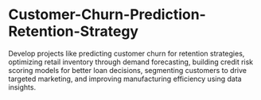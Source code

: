 # Customer-Churn-Prediction-Retention-Strategy
Develop projects like predicting customer churn for retention strategies, optimizing retail inventory through demand forecasting, building credit risk scoring models for better loan decisions, segmenting customers to drive targeted marketing, and improving manufacturing efficiency using data insights.
